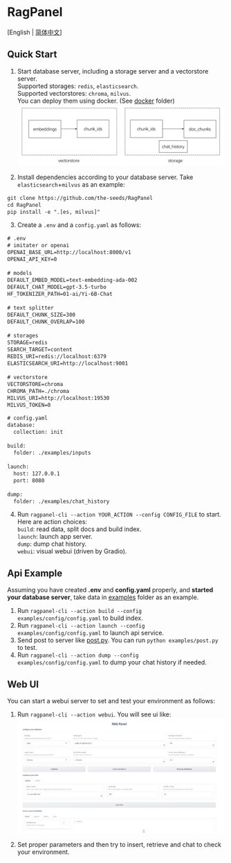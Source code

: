 # RagPanel
[English | [简体中文](README_zh.md)]
## Quick Start
1. Start database server, including a storage server and a vectorstore server.  
Supported storages: `redis`,  `elasticsearch`.  
Supported vectorstores: `chroma`, `milvus`.  
You can deploy them using docker. (See [docker](docker/) folder)
![database](assets/database.png)

2. Install dependencies according to your database server. Take `elasticsearch`+`milvus` as an example:
```
git clone https://github.com/the-seeds/RagPanel
cd RagPanel
pip install -e ".[es, milvus]"
```

3. Create a `.env` and a `config.yaml` as follows:
```
# .env
# imitater or openai
OPENAI_BASE_URL=http://localhost:8000/v1
OPENAI_API_KEY=0

# models
DEFAULT_EMBED_MODEL=text-embedding-ada-002
DEFAULT_CHAT_MODEL=gpt-3.5-turbo
HF_TOKENIZER_PATH=01-ai/Yi-6B-Chat

# text splitter
DEFAULT_CHUNK_SIZE=300
DEFAULT_CHUNK_OVERLAP=100

# storages
STORAGE=redis
SEARCH_TARGET=content
REDIS_URI=redis://localhost:6379
ELASTICSEARCH_URI=http://localhost:9001

# vectorstore
VECTORSTORE=chroma
CHROMA_PATH=./chroma
MILVUS_URI=http://localhost:19530
MILVUS_TOKEN=0
```

```
# config.yaml
database:
  collection: init

build:
  folder: ./examples/inputs

launch:
  host: 127.0.0.1
  port: 8080

dump:
  folder: ./examples/chat_history
```

4. Run `ragpanel-cli --action YOUR_ACTION --config CONFIG_FILE` to start.  
Here are action choices:  
`build`: read data, split docs and build index.  
`launch`: launch app server.  
`dump`: dump chat history.  
`webui`: visual webui (driven by Gradio).

## Api Example
Assuming you have created **.env** and **config.yaml** properly, and **started your database server**, take data in [examples](examples) folder as an example.  
1. Run `ragpanel-cli --action build --config examples/config/config.yaml` to build index.  
2. Run `ragpanel-cli --action launch --config examples/config/config.yaml` to launch api service.
3. Send post to server like [post.py](examples/post.py). You can run `python examples/post.py` to test.  
4. Run `ragpanel-cli --action dump --config examples/config/config.yaml` to dump your chat history if needed.
   
## Web UI
You can start a webui server to set and test your environment as follows:
1. Run `ragpanel-cli --action webui`. You will see ui like:
![Web UI](assets/webui.png)

2. Set proper parameters and then try to insert, retrieve and chat to check your environment.
